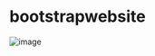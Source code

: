 ﻿# bootstrapwebsite
![image](https://github.com/melikeekara/bootstrap5-with-web-site/assets/116377182/4bcb1907-77d4-4326-b91d-e75b7317a70a)

